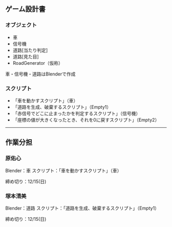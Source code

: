 ## ゲーム設計書
### オブジェクト
- 車
- 信号機
- 道路[当たり判定]
- 道路[見た目]
- RoadGenerator（仮称）

車・信号機・道路はBlenderで作成

### スクリプト
- 「車を動かすスクリプト」（車）
- 「道路を生成、破棄するスクリプト」（Empty1）
- 「赤信号でどこに止まったかを判定するスクリプト」（信号機）
- 「座標の値が大きくなったとき、それを0に戻すスクリプト」（Empty2）


***


## 作業分担
### 原佑心
Blender：車
スクリプト：「車を動かすスクリプト」（車）

締め切り：12/15(日)

### 塚本清美
Blender：道路
スクリプト：「道路を生成、破棄するスクリプト」（Empty1）

締め切り：12/15(日)



